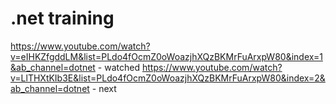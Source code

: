 # .net training
https://www.youtube.com/watch?v=eIHKZfgddLM&list=PLdo4fOcmZ0oWoazjhXQzBKMrFuArxpW80&index=1&ab_channel=dotnet - watched
https://www.youtube.com/watch?v=LlTHXtKIb3E&list=PLdo4fOcmZ0oWoazjhXQzBKMrFuArxpW80&index=2&ab_channel=dotnet - next